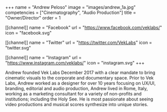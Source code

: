 +++
 name = "Andrew Peloso"
 image = "images/andrew_1a.jpg"
 competencies = ["Cinematography", "Audio Production"]
 title = "Owner/Director"
 order = 1

[[channel]]
  name = "Facebook"
  url = "https://www.facebook.com/veklabs/"
  icon = "facebook.svg"

[[channel]]
  name = "Twitter"
  url = "https://twitter.com/VekLabs"
  icon = "twitter.svg"

[[channel]]
  name = "Instagram"
  url = "https://www.instagram.com/veklabs/"
  icon = "instagram.svg"
+++

Andrew founded Vek Labs December 2017 with a clear mandate to bring cinematic visuals to the corporate and documentary space. Prior to Vek Labs, Andrew worked as a designer for over 10 years focusing on UX/UI, branding, editorial and audio production, Andrew lived in Rome, Italy, working as a marketing consultant for a variety of non-profits and institutions; including the Holy See. He is most passionate about seeing video productions and musical scores synthesize into unique stories.
